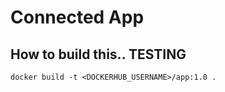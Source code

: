 # Connected App

## How to build this.. TESTING
```
docker build -t <DOCKERHUB_USERNAME>/app:1.0 .
```
